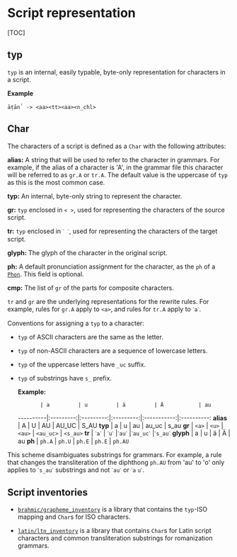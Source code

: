 # Script representation

[TOC]

## typ

`typ` is an internal, easily typable, byte-only representation for characters in a script.

**Example**

```
āṭānⸯ -> <aa><tt><aa><n_chl>
```

## Char

The characters of a script is defined as a `Char` with the following attributes:

**alias:** A string that will be used to refer to the character in grammars. For example, if the alias of a character is 'A', in the grammar file this character will be referred to as `gr.A` or `tr.A`. The default value is the uppercase of `typ` as this is the most common case.

**typ:** An internal, byte-only string to represent the character.

**gr:** `typ` enclosed in `< >`, used for representing the characters of the source script.

**tr:** `typ` enclosed in `ˋ ˋ`, used for representing the characters of the target script.

**glyph:** The glyph of the character in the original script.

**ph:** A default pronunciation assignment for the character, as the `ph` of a [`Phon`](https://github.com/google-research/nisaba/tree/main/nisaba/scripts/natural_translit/phonology/README.md). This field is optional.

**cmp:** The list of `gr` of the parts for composite characters.

`tr` and `gr` are the underlying representations for the rewrite rules. For example, rules for `gr.A` apply to `<a>`, and rules for `tr.A` apply to `ˋaˋ`.

Conventions for assigning a `typ` to a character:

* `typ` of ASCII characters are the same as the letter.

* `typ` of non-ASCII characters are a sequence of lowercase letters.

* `typ` of the uppercase letters have `_uc` suffix.

* `typ` of substrings have `s_` prefix.

  **Example:**

             | a         | u         | ä         | Ä           | au
   ----------|:---------:|:---------:|:---------:|:-----------:|:----------:
   **alias** | A         | U         | AU        | AU_UC       | S_AU
   **typ**   | a         | u         | au        | au_uc       | s_au
   **gr**    | `<a>`     | `<u>`     | `<au>`    | `<au_uc>`   | `<s_au>`
   **tr**    | `ˋaˋ`     | `ˋuˋ`     |`ˋauˋ`     |`ˋau_ucˋ`    |`ˋs_auˋ`
   **glyph** | a         | u         | ä         | Ä           | au
   **ph**    | `ph.A`    | `ph.U`    | `ph.E`    | `ph.E`      | `ph.AU`

This scheme disambiguates substrings for grammars. For example, a rule that changes the transliteration of the diphthong `ph.AU` from 'au' to 'o' only applies to `ˋs_auˋ` substrings and not `ˋauˋ` or `ˋa` `uˋ`.

## Script inventories

* [`brahmic/grapheme_inventory`](https://github.com/google-research/nisaba/tree/main/nisaba/scripts/natural_translit/brahmic/grapheme_inventory.py) is a library that contains the `typ`-ISO mapping and `Char`s for ISO characters.

* [`latin/ltn_inventory`](https://github.com/google-research/nisaba/tree/main/nisaba/scripts/natural_translit/latin/ltn_inventory.py) is a library that contains `Char`s for Latin script characters and common transliteration substrings for romanization grammars.
